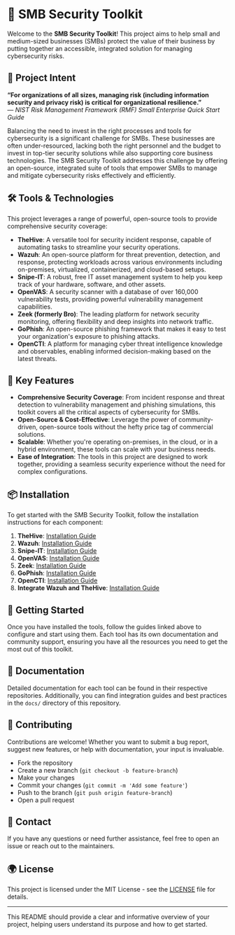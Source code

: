 # 🚀 SMB Security Toolkit

Welcome to the **SMB Security Toolkit**! This project aims to help small and medium-sized businesses (SMBs) protect the value of their business by putting together an accessible, integrated solution for managing cybersecurity risks.

## 🎯 Project Intent

**“For organizations of all sizes, managing risk (including information security and privacy risk) is critical for organizational resilience.”**  
— *NIST Risk Management Framework (RMF) Small Enterprise Quick Start Guide*

Balancing the need to invest in the right processes and tools for cybersecurity is a significant challenge for SMBs. These businesses are often under-resourced, lacking both the right personnel and the budget to invest in top-tier security solutions while also supporting core business technologies. The SMB Security Toolkit addresses this challenge by offering an open-source, integrated suite of tools that empower SMBs to manage and mitigate cybersecurity risks effectively and efficiently.

## 🛠️ Tools & Technologies

This project leverages a range of powerful, open-source tools to provide comprehensive security coverage:

- **TheHive**: A versatile tool for security incident response, capable of automating tasks to streamline your security operations.
- **Wazuh**: An open-source platform for threat prevention, detection, and response, protecting workloads across various environments including on-premises, virtualized, containerized, and cloud-based setups.
- **Snipe-IT**: A robust, free IT asset management system to help you keep track of your hardware, software, and other assets.
- **OpenVAS**: A security scanner with a database of over 160,000 vulnerability tests, providing powerful vulnerability management capabilities.
- **Zeek (formerly Bro)**: The leading platform for network security monitoring, offering flexibility and deep insights into network traffic.
- **GoPhish**: An open-source phishing framework that makes it easy to test your organization's exposure to phishing attacks.
- **OpenCTI**: A platform for managing cyber threat intelligence knowledge and observables, enabling informed decision-making based on the latest threats.

## 🌟 Key Features

- **Comprehensive Security Coverage**: From incident response and threat detection to vulnerability management and phishing simulations, this toolkit covers all the critical aspects of cybersecurity for SMBs.
- **Open-Source & Cost-Effective**: Leverage the power of community-driven, open-source tools without the hefty price tag of commercial solutions.
- **Scalable**: Whether you're operating on-premises, in the cloud, or in a hybrid environment, these tools can scale with your business needs.
- **Ease of Integration**: The tools in this project are designed to work together, providing a seamless security experience without the need for complex configurations.

## 📦 Installation

To get started with the SMB Security Toolkit, follow the installation instructions for each component:

1. **TheHive**: [Installation Guide](https://github.com/TheHive-Project/TheHive)
2. **Wazuh**: [Installation Guide](https://github.com/wazuh/wazuh)
3. **Snipe-IT**: [Installation Guide](https://github.com/snipe/snipe-it)
4. **OpenVAS**: [Installation Guide](https://github.com/greenbone/openvas)
5. **Zeek**: [Installation Guide](https://github.com/zeek/zeek)
6. **GoPhish**: [Installation Guide](https://github.com/gophish/gophish)
7. **OpenCTI**: [Installation Guide](https://github.com/OpenCTI-Platform/opencti)
8. **Integrate Wazuh and TheHive**: [Installation Guide](https://wazuh.com/blog/using-wazuh-and-thehive-for-threat-protection-and-incident-response/)

## 🚀 Getting Started

Once you have installed the tools, follow the guides linked above to configure and start using them. Each tool has its own documentation and community support, ensuring you have all the resources you need to get the most out of this toolkit.

## 📖 Documentation

Detailed documentation for each tool can be found in their respective repositories. Additionally, you can find integration guides and best practices in the `docs/` directory of this repository.

## 🤝 Contributing

Contributions are welcome! Whether you want to submit a bug report, suggest new features, or help with documentation, your input is invaluable.

- Fork the repository
- Create a new branch (`git checkout -b feature-branch`)
- Make your changes
- Commit your changes (`git commit -m 'Add some feature'`)
- Push to the branch (`git push origin feature-branch`)
- Open a pull request

## 📧 Contact

If you have any questions or need further assistance, feel free to open an issue or reach out to the maintainers.

## 🌍 License

This project is licensed under the MIT License - see the [LICENSE](LICENSE) file for details.

---

This README should provide a clear and informative overview of your project, helping users understand its purpose and how to get started.

